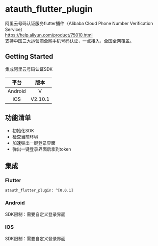 # atauth_flutter_plugin

阿里云号码认证服务flutter插件（Alibaba Cloud Phone Number Verification Service） \
https://help.aliyun.com/product/75010.html \
支持中国三大运营商全网手机号码认证，一点接入，全国全网覆盖。


## Getting Started

集成阿里云号码认证SDK

|  平台   |  版本   |
| :-----: | :-----: |
| Android |    V    |
|   iOS   | V2.10.1 |

## 功能清单

* 初始化SDK
* 检查当前环境
* 加速弹出一键登录界面
* 弹出一键登录界面后拿到token

## 集成

### Flutter

```
atauth_flutter_plugin: ^[0.0.1]
```

 ### Android

SDK限制：需要自定义登录界面

### IOS

SDK限制：需要自定义登录界面